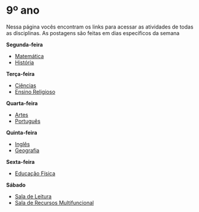 # 9º ano
Nessa página vocês encontram os links para acessar as atividades de todas as disciplinas. As postagens são feitas em dias específicos da semana

**Segunda-feira**

- [Matemática](https://padlet.com/mkmdeoliveira/7u4ygwfrq7a1ji2i)
- [História](https://padlet.com/daianycrdemedeiros/9AnoHistoria)

**Terça-feira**

- [Ciências](https://padlet.com/fredericohorie/g0dfn40hmi1okbcz)
- [Ensino Religioso](https://padlet.com/melquiadessupervisorpibid/9qql5nf8ctymqaiv)

**Quarta-feira**

- [Artes](https://padlet.com/edbergon/fkb7g9wlamevioky)
- [Português](https://padlet.com/fredericohorie/h5zgl4w45ommg67o)

**Quinta-feira**

- [Inglês](https://padlet.com/leodobrasilprof/pqad3xfcf481kovm)
- [Geografia](https://padlet.com/HudsonEmanoel/9anogeo)

**Sexta-feira**

- [Educação Física](https://padlet.com/maxcaio1/85h3fstxkyg8ibe9)

**Sábado**

- [Sala de Leitura](https://padlet.com/fredericohorie/Leitura9ano)
- [Sala  de Recursos Multifuncional](https://padlet.com/fredericohorie/swxwpjj8uu9nzgyz)



